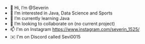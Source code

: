 - 👋 Hi, I’m @Severin
- 👀 I’m interested in Java, Data Science and Sports
- 🌱 I’m currently learning Java
- 💞️ I’m looking to collaborate on (no current project)
- 📫 I'm on Instagram <https://www.instagram.com/severin_1525/>
- ✉️ I'm on Discord called Sevi0015

<!---
Severinboegli/Severinboegli is a ✨ special ✨ repository because its `README.md` (this file) appears on your GitHub profile.
You can click the Preview link to take a look at your changes.
--->

